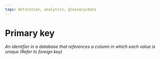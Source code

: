 ```yaml
---
tags: definition, analytics, glossary/data
---
```

#  Primary key
*An identifier in a database that references a column in which each value is unique (Refer to foreign key)*